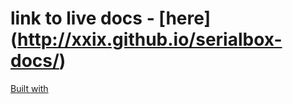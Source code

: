 # link to live docs - [here] (http://xxix.github.io/serialbox-docs/)

[Built with](http://xxix.github.io/xxix-docs/)
